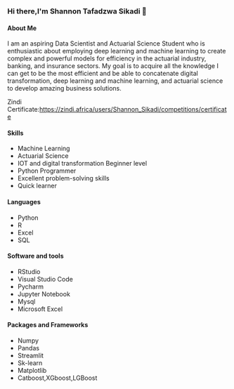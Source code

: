 ### Hi there,I'm Shannon Tafadzwa Sikadi 👋



#### About Me

I am an aspiring Data Scientist and Actuarial Science Student who is enthusiastic about employing deep learning and machine learning to create complex and powerful models for efficiency in the actuarial industry, banking, and insurance sectors. My goal is to acquire all the knowledge I can get to be the most efficient and be able to concatenate  digital transformation, deep learning and machine learning, and actuarial science to develop amazing business solutions.

Zindi Certificate:https://zindi.africa/users/Shannon_Sikadi/competitions/certificate

#### Skills

- Machine Learning
- Actuarial Science
- IOT and digital transformation Beginner level 
- Python Programmer
- Excellent problem-solving skills
- Quick learner

#### Languages

- Python
- R
- Excel
- SQL

#### Software and tools

- RStudio
- Visual Studio Code
- Pycharm
- Jupyter Notebook
- Mysql
- Microsoft Excel

#### Packages and Frameworks
- Numpy
- Pandas
- Streamlit
- Sk-learn
- Matplotlib
- Catboost,XGboost,LGBoost
